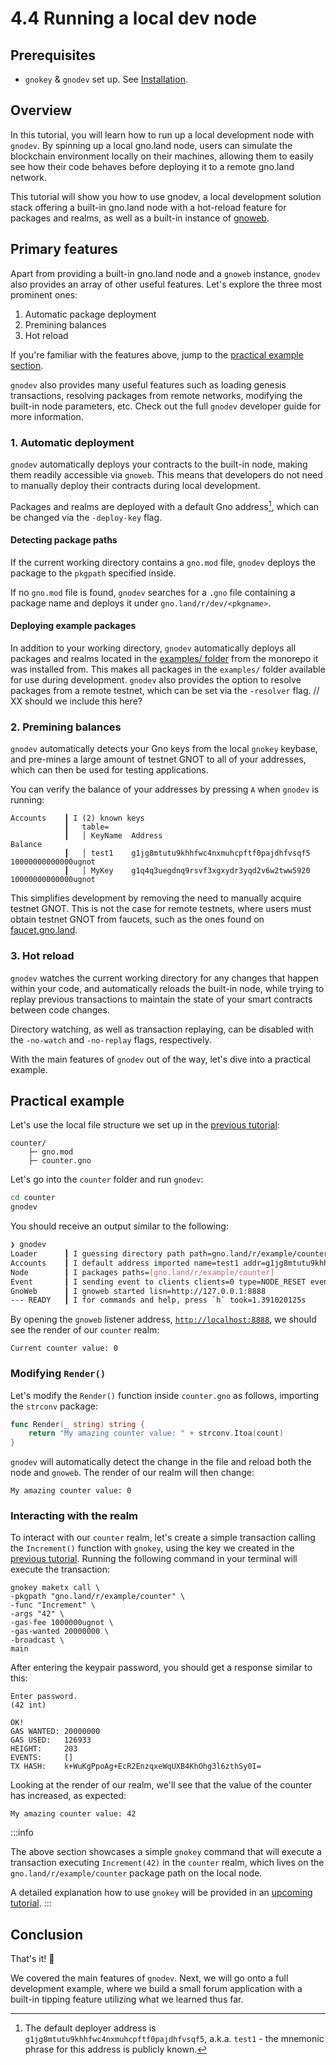 # 4.4 Running a local dev node

## Prerequisites

- `gnokey` & `gnodev` set up. See [Installation](installation.md).

## Overview

In this tutorial, you will learn how to run up a local development node with
`gnodev`. By spinning up a local gno.land
node, users can simulate the blockchain environment locally on their machines,
allowing them to easily see how their code behaves before deploying it to a
remote gno.land network.

This tutorial will show you how to use gnodev, 
a local development solution stack offering a built-in gno.land node with a 
hot-reload feature for packages and realms, as well as a built-in instance of [gnoweb](../exploring-gnoland.md#gnoweb).

## Primary features 

Apart from providing a built-in gno.land node and a `gnoweb` instance, `gnodev`
also provides an array of other useful features. Let's explore the three most 
prominent ones:
1. Automatic package deployment
2. Premining balances
3. Hot reload

If you're familiar with the features above, jump to the [practical example 
section](#practical-example).

`gnodev` also provides many useful features such as loading genesis transactions,
resolving packages from remote networks, modifying the built-in node parameters,
etc. Check out the full `gnodev` developer guide for more information.

### 1. Automatic deployment

`gnodev` automatically deploys your contracts to the built-in node, making
them readily accessible via `gnoweb`. This means that developers do not need to
manually deploy their contracts during local development.

Packages and realms are deployed with a default Gno address[^1], which can be changed
via the `-deploy-key` flag.

#### Detecting package paths

If the current working directory contains a `gno.mod` file, `gnodev` deploys the 
package to the `pkgpath` specified inside.

If no `gno.mod` file is found, `gnodev` searches for a `.gno` file containing a
package name and deploys it under `gno.land/r/dev/<pkgname>`.

#### Deploying example packages

In addition to your working directory, `gnodev` automatically deploys all packages
and realms located in the [examples/ folder](https://github.com/gnolang/gno/tree/master/examples)
from the monorepo it was installed from. This makes all packages in the `examples/`
folder available for use during development. `gnodev` also provides the option 
to resolve packages from a remote testnet, which can be set via the `-resolver` flag. // XX should we include this here?

### 2. Premining balances

`gnodev` automatically detects your Gno keys from the local `gnokey` keybase, and 
pre-mines a large amount of testnet GNOT to all of your addresses, which can 
then be used for testing applications.

You can verify the balance of your addresses by pressing `A` when `gnodev` is running:

```
Accounts    ┃ I (2) known keys
            ┃   table=
            ┃   │ KeyName  Address                                   Balance
            ┃   │ test1    g1jg8mtutu9khhfwc4nxmuhcpftf0pajdhfvsqf5  10000000000000ugnot
            ┃   │ MyKey    g1q4q3uegdnq9rsvf3xgxydr3yqd2v6w2tww5920  10000000000000ugnot
```

This simplifies development by removing the need to manually acquire testnet GNOT.
This is not the case for remote testnets, where users must obtain testnet GNOT
from faucets, such as the ones found on [faucet.gno.land](https://faucet.gno.land).

### 3. Hot reload

`gnodev` watches the current working directory for any changes that happen within
your code, and automatically reloads the built-in node, while trying to replay
previous transactions to maintain the state of your smart contracts between
code changes.

Directory watching, as well as transaction replaying, can be disabled with the 
`-no-watch` and `-no-replay` flags, respectively.

With the main features of `gnodev` out of the way, let's dive into a practical
example.

## Practical example

Let's use the local file structure we set up in the [previous tutorial](running-testing-gno.md#setup):

```
counter/
    ├─ gno.mod
    ├─ counter.gno
```

Let's go into the `counter` folder and run `gnodev`:

```bash
cd counter
gnodev
```

You should receive an output similar to the following:

```bash
❯ gnodev
Loader      ┃ I guessing directory path path=gno.land/r/example/counter dir={your_pwd}
Accounts    ┃ I default address imported name=test1 addr=g1jg8mtutu9khhfwc4nxmuhcpftf0pajdhfvsqf5
Node        ┃ I packages paths=[gno.land/r/example/counter]
Event       ┃ I sending event to clients clients=0 type=NODE_RESET event=&{}
GnoWeb      ┃ I gnoweb started lisn=http://127.0.0.1:8888
--- READY   ┃ I for commands and help, press `h` took=1.391020125s
```

By opening the `gnoweb` listener address, [`http://localhost:8888`](http://127.0.0.1:8888),
we should see the render of our `counter` realm:

```
Current counter value: 0
```

### Modifying `Render()`

Let's modify the `Render()` function inside `counter.gno` as follows, importing 
the `strconv` package:

```go
func Render(_ string) string {
	return "My amazing counter value: " + strconv.Itoa(count)
}
```

`gnodev` will automatically detect the change in the file and reload both the node
and `gnoweb`. The render of our realm will then change:

```
My amazing counter value: 0
```

### Interacting with the realm

To interact with our `counter` realm, let's create a simple transaction calling 
the `Increment()` function with `gnokey`, using the key we created in the 
[previous tutorial](creating-a-keypair.md). Running the following command
in your terminal will execute the transaction:

```
gnokey maketx call \
-pkgpath "gno.land/r/example/counter" \
-func "Increment" \
-args "42" \
-gas-fee 1000000ugnot \
-gas-wanted 20000000 \
-broadcast \
main
```

After entering the keypair password, you should get a response similar to this:

```
Enter password.
(42 int)

OK!
GAS WANTED: 20000000
GAS USED:   126933
HEIGHT:     203
EVENTS:     []
TX HASH:    k+WuKgPpoAg+EcR2EnzqxeWqUXB4KhOhg3l6zthSy0I=
```

Looking at the render of our realm, we'll see that the value of the counter
has increased, as expected:

```
My amazing counter value: 42
```

:::info

The above section showcases a simple `gnokey` command that will execute a 
transaction executing `Increment(42)` in the `counter` realm, which lives on the
`gno.land/r/example/counter` package path on the local node.

A detailed explanation how to use `gnokey` will be provided in an
[upcoming tutorial](../interacting-with-gnoland.md).
:::


## Conclusion

That's it! 🎉

We covered the main features of `gnodev`. Next, we will go onto a full development
example, where we build a small forum application with a built-in tipping feature
utilizing what we learned thus far.

[^1]: The default deployer address is `g1jg8mtutu9khhfwc4nxmuhcpftf0pajdhfvsqf5`,
a.k.a. `test1` - the mnemonic phrase for this address is publicly known.
